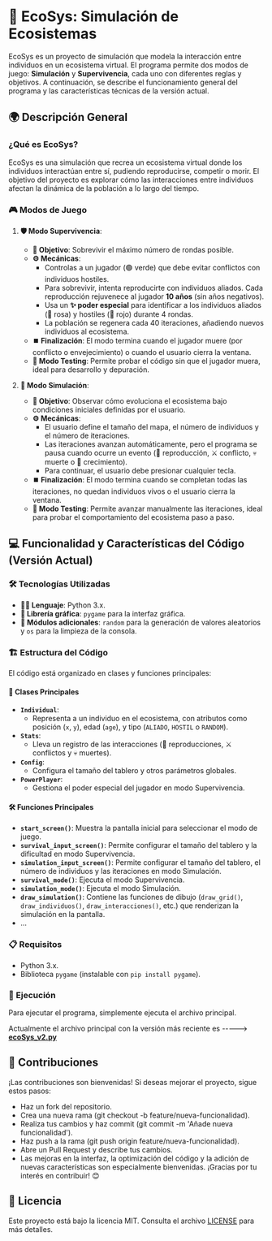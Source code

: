 # 🌿 EcoSys: Simulación de Ecosistemas

EcoSys es un proyecto de simulación que modela la interacción entre individuos en un ecosistema virtual. El programa permite dos modos de juego: **Simulación** y **Supervivencia**, cada uno con diferentes reglas y objetivos. A continuación, se describe el funcionamiento general del programa y las características técnicas de la versión actual.


## 🌍 Descripción General

### ¿Qué es EcoSys?
EcoSys es una simulación que recrea un ecosistema virtual donde los individuos interactúan entre sí, pudiendo reproducirse, competir o morir. El objetivo del proyecto es explorar cómo las interacciones entre individuos afectan la dinámica de la población a lo largo del tiempo.

### 🎮 Modos de Juego
1. **🛡️ Modo Supervivencia**:
   - **🎯 Objetivo**: Sobrevivir el máximo número de rondas posible.
   - **⚙️ Mecánicas**:
     - Controlas a un jugador (🟢 verde) que debe evitar conflictos con individuos hostiles.
     - Para sobrevivir, intenta reproducirte con individuos aliados. Cada reproducción rejuvenece al jugador **10 años** (sin años negativos).
     - Usa un **✨ poder especial** para identificar a los individuos aliados (🌸 rosa) y hostiles (🔴 rojo) durante 4 rondas.
     - La población se regenera cada 40 iteraciones, añadiendo nuevos individuos al ecosistema.
   - **⏹️ Finalización**: El modo termina cuando el jugador muere (por conflicto o envejecimiento) o cuando el usuario cierra la ventana.
   - **🧪 Modo Testing**: Permite probar el código sin que el jugador muera, ideal para desarrollo y depuración.

2. **🧪 Modo Simulación**:
   - **🎯 Objetivo**: Observar cómo evoluciona el ecosistema bajo condiciones iniciales definidas por el usuario.
   - **⚙️ Mecánicas**:
     - El usuario define el tamaño del mapa, el número de individuos y el número de iteraciones.
     - Las iteraciones avanzan automáticamente, pero el programa se pausa cuando ocurre un evento (👶 reproducción, ⚔️ conflicto, 💀 muerte o 🌱 crecimiento).
     - Para continuar, el usuario debe presionar cualquier tecla.
   - **⏹️ Finalización**: El modo termina cuando se completan todas las iteraciones, no quedan individuos vivos o el usuario cierra la ventana.
   - **🧪 Modo Testing**: Permite avanzar manualmente las iteraciones, ideal para probar el comportamiento del ecosistema paso a paso.


## 💻 Funcionalidad y Características del Código (Versión Actual)

### 🛠️ Tecnologías Utilizadas
- **🧑‍💻 Lenguaje**: Python 3.x.
- **🎨 Librería gráfica**: `pygame` para la interfaz gráfica.
- **🎲 Módulos adicionales**: `random` para la generación de valores aleatorios y `os` para la limpieza de la consola.

### 🏗️ Estructura del Código
El código está organizado en clases y funciones principales:

#### 🧩 Clases Principales
- **`Individual`**:
  - Representa a un individuo en el ecosistema, con atributos como posición (`x`, `y`), edad (`age`), y tipo (`ALIADO`, `HOSTIL` o `RANDOM`).
- **`Stats`**:
  - Lleva un registro de las interacciones (👶 reproducciones, ⚔️ conflictos y 💀 muertes).
- **`Config`**:
  - Configura el tamaño del tablero y otros parámetros globales.
- **`PowerPlayer`**:
  - Gestiona el poder especial del jugador en modo Supervivencia.

#### 🛠️ Funciones Principales
- **`start_screen()`**: Muestra la pantalla inicial para seleccionar el modo de juego.
- **`survival_input_screen()`**: Permite configurar el tamaño del tablero y la dificultad en modo Supervivencia.
- **`simulation_input_screen()`**: Permite configurar el tamaño del tablero, el número de individuos y las iteraciones en modo Simulación.
- **`survival_mode()`**: Ejecuta el modo Supervivencia.
- **`simulation_mode()`**: Ejecuta el modo Simulación.
- **`draw_simulation()`**: Contiene las funciones de dibujo (`draw_grid()`, `draw_individuos()`, `draw_interacciones()`, etc.) que renderizan la simulación en la pantalla.
- ...

### 📋 Requisitos
- Python 3.x.
- Biblioteca `pygame` (instalable con `pip install pygame`).

### 🚀 Ejecución
Para ejecutar el programa, simplemente ejecuta el archivo principal.

Actualmente el archivo principal con la versión más reciente es -----> [**ecoSys_v2.py**](./Version2/ecoSys_v2.py)



## 🤝 Contribuciones

¡Las contribuciones son bienvenidas! Si deseas mejorar el proyecto, sigue estos pasos:

- Haz un fork del repositorio.
- Crea una nueva rama (git checkout -b feature/nueva-funcionalidad).
- Realiza tus cambios y haz commit (git commit -m 'Añade nueva funcionalidad').
- Haz push a la rama (git push origin feature/nueva-funcionalidad).
- Abre un Pull Request y describe tus cambios.
- Las mejoras en la interfaz, la optimización del código y la adición de nuevas características son especialmente bienvenidas. ¡Gracias por tu interés en contribuir! 😊


## 📜 Licencia

Este proyecto está bajo la licencia MIT. Consulta el archivo [LICENSE](LICENSE) para más detalles.
